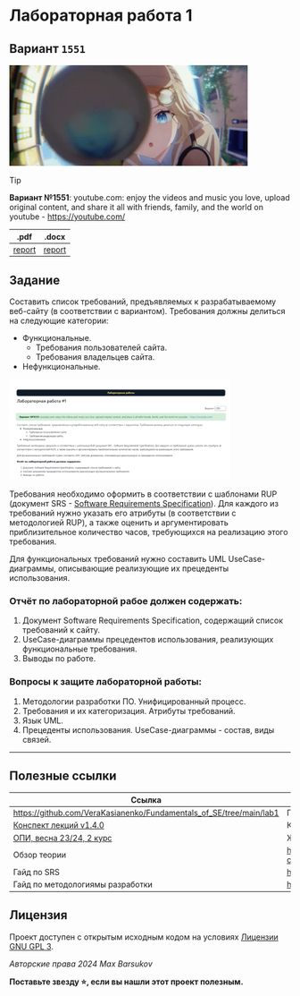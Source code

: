 # Лабораторная работа 1

## Вариант `1551`

<img alt="lupa" src="https://github.com/maxbarsukov/itmo/blob/master/.docs/lupa.gif" height="180">

> [!TIP]
> **Вариант №1551**: youtube.com: enjoy the videos and music you love, upload original content, and share it all with friends, family, and the world on youtube - https://youtube.com/


|.pdf|.docx|
|-|-|
| [report](./docs/report.pdf) | [report](./docs/report.docx) |

## Задание

Составить список требований, предъявляемых к разрабатываемому веб-сайту (в соответствии с вариантом). Требования должны делиться на следующие категории:

- Функциональные.
  - Требования пользователей сайта.
  - Требования владельцев сайта.
- Нефункциональные.

<img alt="lupa" src="./docs/task.png" height="180">

Требования необходимо оформить в соответствии с шаблонами RUP (документ SRS - [Software Requirements Specification](https://github.com/rick4470/IEEE-SRS-Tempate)). Для каждого из требований нужно указать его атрибуты (в соответствии с методологией RUP), а также оценить и аргументировать приблизительное количество часов, требующихся на реализацию этого требования.

Для функциональных требований нужно составить UML UseCase-диаграммы, описывающие реализующие их прецеденты использования.

### Отчёт по лабораторной рабое должен содержать:

1. Документ Software Requirements Specification, содержащий список требований к сайту.
2. UseCase-диаграммы прецедентов использования, реализующих функциональные требования.
3. Выводы по работе.

### Вопросы к защите лабораторной работы:

1. Методологии разработки ПО. Унифицированный процесс.
2. Требования и их категоризация. Атрибуты требований.
3. Язык UML.
4. Прецеденты использования. UseCase-диаграммы - состав, виды связей.

---

## Полезные ссылки

| Ссылка | Описание |
| --- | --- |
| https://github.com/VeraKasianenko/Fundamentals_of_SE/tree/main/lab1 | Пример хорошей ЛР1 |
| [Конспект лекций v1.4.0](https://se.ifmo.ru/documents/10180/671657/%D0%9B%D0%B5%D0%BA%D1%86%D0%B8%D0%B8+%D0%BF%D0%BE+%D0%9E%D0%9F%D0%98+v1.3.3.pdf/50ce1e06-00d9-4900-be9c-a3316a746d6d) | Конспект лекций |
| [ОПИ, весна 23/24, 2 курс](https://docs.google.com/spreadsheets/d/1G5DiqM7wJt3m5EmKG1V1vv9qNsdL3ztSSQO-QfhJ1WM/edit#gid=1166494430) | Журнал 2024 |
| Обзор теории | https://notesitmo.github.io/cse-notes/second-course/methods-means-SE/lab-1.html |
| Гайд по SRS | https://habr.com/ru/articles/52681/ |
| Гайд по методологиямы разработки | https://habr.com/ru/companies/edison/articles/269789/ |

## Лицензия <a name="license"></a>

Проект доступен с открытым исходным кодом на условиях [Лицензии GNU GPL 3](https://opensource.org/license/gpl-3-0/).

*Авторские права 2024 Max Barsukov*

**Поставьте звезду :star:, если вы нашли этот проект полезным.**
